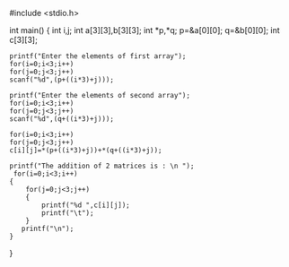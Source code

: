 #include <stdio.h>

int main()
{
    int i,j;
    int a[3][3],b[3][3];
    int *p,*q;
    p=&a[0][0];
    q=&b[0][0];
    int c[3][3];
    
    printf("Enter the elements of first array");
    for(i=0;i<3;i++)
    for(j=0;j<3;j++)
    scanf("%d",(p+((i*3)+j)));
        
    printf("Enter the elements of second array");
    for(i=0;i<3;i++)
    for(j=0;j<3;j++)
    scanf("%d",(q+((i*3)+j)));
    
    for(i=0;i<3;i++)
    for(j=0;j<3;j++)
    c[i][j]=*(p+((i*3)+j))+*(q+((i*3)+j));
    
    printf("The addition of 2 matrices is : \n ");
     for(i=0;i<3;i++)
    {
        for(j=0;j<3;j++)
        {
            printf("%d ",c[i][j]);
            printf("\t");
        }
       printf("\n");
    }
    
}
